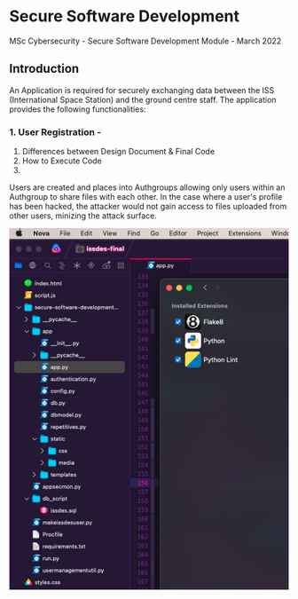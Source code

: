 # Secure Software Development
MSc Cybersecurity - Secure Software Development Module - March 2022

## Introduction ##

An Application is required for securely exchanging data between the ISS (International Space Station) and the ground centre staff. The application provides the following functionalities:

  ### 1. User Registration - 



1. Differences between Design Document & Final Code
2. How to Execute Code
3. 

Users are created and places into Authgroups allowing only users within an Authgroup to share files with each other. In the case where a user's profile has been hacked, the attacker would not gain access to files uploaded from other users, minizing the attack surface.

![This is an image](https://github.com/zihaadk/secure-software-development/blob/main/images/nova.png)
